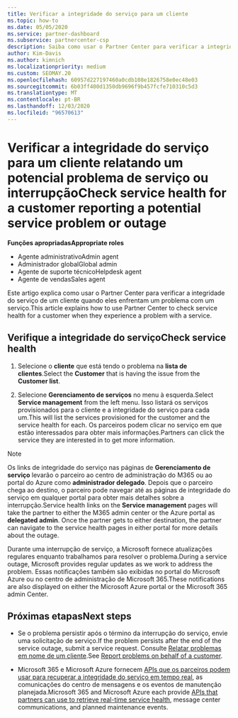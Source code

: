 ```yaml
---
title: Verificar a integridade do serviço para um cliente
ms.topic: how-to
ms.date: 05/05/2020
ms.service: partner-dashboard
ms.subservice: partnercenter-csp
description: Saiba como usar o Partner Center para verificar a integridade do serviço de um cliente quando eles enfrentam um problema com um serviço.
author: Kim-Davis
ms.author: kimnich
ms.localizationpriority: medium
ms.custom: SEOMAY.20
ms.openlocfilehash: 60957d227197460a0cdb108e1826758e0ec48e03
ms.sourcegitcommit: 6b03ff400d1350db9696f9b457fcfe710310c5d3
ms.translationtype: MT
ms.contentlocale: pt-BR
ms.lasthandoff: 12/03/2020
ms.locfileid: "96570613"
---
```

# <a name="check-service-health-for-a-customer-reporting-a-potential-service-problem-or-outage"></a><span data-ttu-id="a8044-103">Verificar a integridade do serviço para um cliente relatando um potencial problema de serviço ou interrupção</span><span class="sxs-lookup"><span data-stu-id="a8044-103">Check service health for a customer reporting a potential service problem or outage</span></span>

<span data-ttu-id="a8044-104">**Funções apropriadas**</span><span class="sxs-lookup"><span data-stu-id="a8044-104">**Appropriate roles**</span></span>

- <span data-ttu-id="a8044-105">Agente administrativo</span><span class="sxs-lookup"><span data-stu-id="a8044-105">Admin agent</span></span>
- <span data-ttu-id="a8044-106">Administrador global</span><span class="sxs-lookup"><span data-stu-id="a8044-106">Global admin</span></span>
- <span data-ttu-id="a8044-107">Agente de suporte técnico</span><span class="sxs-lookup"><span data-stu-id="a8044-107">Helpdesk agent</span></span>
- <span data-ttu-id="a8044-108">Agente de vendas</span><span class="sxs-lookup"><span data-stu-id="a8044-108">Sales agent</span></span>

<span data-ttu-id="a8044-109">Este artigo explica como usar o Partner Center para verificar a integridade do serviço de um cliente quando eles enfrentam um problema com um serviço.</span><span class="sxs-lookup"><span data-stu-id="a8044-109">This article explains how to use Partner Center to check service health for a customer when they experience a problem with a service.</span></span> 

## <a name="check-service-health"></a><span data-ttu-id="a8044-110">Verifique a integridade do serviço</span><span class="sxs-lookup"><span data-stu-id="a8044-110">Check service health</span></span>

1. <span data-ttu-id="a8044-111">Selecione o **cliente** que está tendo o problema na **lista de clientes**.</span><span class="sxs-lookup"><span data-stu-id="a8044-111">Select the **Customer** that is having the issue from the **Customer list**.</span></span>

2. <span data-ttu-id="a8044-112">Selecione **Gerenciamento de serviços** no menu à esquerda.</span><span class="sxs-lookup"><span data-stu-id="a8044-112">Select **Service management** from the left menu.</span></span> <span data-ttu-id="a8044-113">Isso listará os serviços provisionados para o cliente e a integridade do serviço para cada um.</span><span class="sxs-lookup"><span data-stu-id="a8044-113">This will list the services provisioned for the customer and the service health for each.</span></span> <span data-ttu-id="a8044-114">Os parceiros podem clicar no serviço em que estão interessados para obter mais informações.</span><span class="sxs-lookup"><span data-stu-id="a8044-114">Partners can click the service they are interested in to get more information.</span></span> 

>[!NOTE] 
> <span data-ttu-id="a8044-115">Os links de integridade do serviço nas páginas de **Gerenciamento de serviço** levarão o parceiro ao centro de administração do M365 ou ao portal do Azure como **administrador delegado**. Depois que o parceiro chega ao destino, o parceiro pode navegar até as páginas de integridade do serviço em qualquer portal para obter mais detalhes sobre a interrupção.</span><span class="sxs-lookup"><span data-stu-id="a8044-115">Service health links on the **Service management** pages will take the partner to either the M365 admin center or the Azure portal as **delegated admin**. Once the partner gets to either destination, the partner can navigate to the service health pages in either portal for more details about the outage.</span></span>
 
<span data-ttu-id="a8044-116">Durante uma interrupção de serviço, a Microsoft fornece atualizações regulares enquanto trabalhamos para resolver o problema.</span><span class="sxs-lookup"><span data-stu-id="a8044-116">During a service outage, Microsoft provides regular updates as we work to address the problem.</span></span> <span data-ttu-id="a8044-117">Essas notificações também são exibidas no portal do Microsoft Azure ou no centro de administração de Microsoft 365.</span><span class="sxs-lookup"><span data-stu-id="a8044-117">These notifications are also displayed on either the Microsoft Azure portal or the Microsoft 365 admin Center.</span></span>

## <a name="next-steps"></a><span data-ttu-id="a8044-118">Próximas etapas</span><span class="sxs-lookup"><span data-stu-id="a8044-118">Next steps</span></span> 

- <span data-ttu-id="a8044-119">Se o problema persistir após o término da interrupção do serviço, envie uma solicitação de serviço.</span><span class="sxs-lookup"><span data-stu-id="a8044-119">If the problem persists after the end of the service outage, submit a service request.</span></span> <span data-ttu-id="a8044-120">Consulte [Relatar problemas em nome de um cliente](report-problems-on-behalf-of-a-customer.md).</span><span class="sxs-lookup"><span data-stu-id="a8044-120">See [Report problems on behalf of a customer](report-problems-on-behalf-of-a-customer.md).</span></span>

- <span data-ttu-id="a8044-121">Microsoft 365 e Microsoft Azure fornecem [APIs que os parceiros podem usar para recuperar a integridade do serviço em tempo real](get-automated-service-notifications-with-our-apis.md), as comunicações do centro de mensagens e os eventos de manutenção planejada.</span><span class="sxs-lookup"><span data-stu-id="a8044-121">Microsoft 365 and Microsoft Azure each provide [APIs that partners can use to retrieve real-time service health](get-automated-service-notifications-with-our-apis.md), message center communications, and planned maintenance events.</span></span>

 


